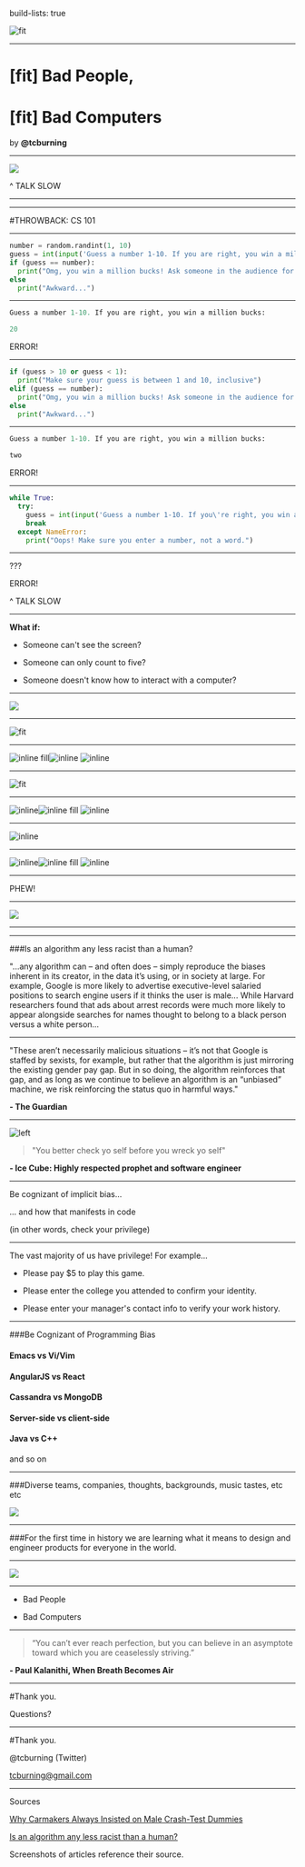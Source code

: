 build-lists: true

![fit](img/cover.png)

---

# [fit] Bad People, 

# [fit] Bad Computers

by __@tcburning__

---

![](img/me.jpg)

^ TALK SLOW

---

---

#THROWBACK: CS 101

---

```python
number = random.randint(1, 10)
guess = int(input('Guess a number 1-10. If you are right, you win a million bucks: '))
if (guess == number):
  print("Omg, you win a million bucks! Ask someone in the audience for it.")
else
  print("Awkward...")
```

---

```python
Guess a number 1-10. If you are right, you win a million bucks: 
```

```python
20
```

ERROR!

---

```python
if (guess > 10 or guess < 1):
  print("Make sure your guess is between 1 and 10, inclusive")
elif (guess == number):
  print("Omg, you win a million bucks! Ask someone in the audience for it.")
else
  print("Awkward...")
```

---

```python
Guess a number 1-10. If you are right, you win a million bucks:
```

```python
two
```

ERROR!

---

```python
while True:
  try:
    guess = int(input('Guess a number 1-10. If you\'re right, you win a million bucks: '))
    break
  except NameError:
    print("Oops! Make sure you enter a number, not a word.")
```

---

???

ERROR!


^ TALK SLOW

---

__What if:__

- Someone can't see the screen?

- Someone can only count to five?

- Someone doesn't know how to interact with a computer?

---

![](img/stress.gif)

---

![fit](img/googlegood.png)

---

![inline fill](img/googlebad1.png)![inline](img/googlebad2.png)
![inline](img/googlebad3.png)

---

![fit](img/youtube.png)

---

![inline](img/youtube1.png)![inline fill](img/youtube2.png)
![inline](img/youtube3.png)

---

![inline](img/vrgood1.png)

---

![inline](img/vr1.png)![inline fill](img/vr2.png)
![inline](img/vr3.png)

---

PHEW!

---

![](img/sleepybaby.gif)

---

---

###Is an algorithm any less racist than a human?

"...any algorithm can – and often does – simply reproduce the biases inherent in its creator, in the data it’s using, or in society at large. For example, Google is more likely to advertise executive-level salaried positions to search engine users if it thinks the user is male... While Harvard researchers found that ads about arrest records were much more likely to appear alongside searches for names thought to belong to a black person versus a white person...

---

"These aren’t necessarily malicious situations – it’s not that Google is staffed by sexists, for example, but rather that the algorithm is just mirroring the existing gender pay gap. But in so doing, the algorithm reinforces that gap, and as long as we continue to believe an algorithm is an “unbiased” machine, we risk reinforcing the status quo in harmful ways." 

__- The Guardian__

---

![left](img/icecube.gif)

> "You better check yo self before you wreck yo self"

__- Ice Cube: Highly respected prophet and software engineer__

---

Be cognizant of implicit bias...

... and how that manifests in code

(in other words, check your privilege)

---

The vast majority of us have privilege! For example...

- Please pay $5 to play this game.

- Please enter the college you attended to confirm your identity.

- Please enter your manager's contact info to verify your work history.

---

###Be Cognizant of Programming Bias

#### Emacs vs Vi/Vim

#### AngularJS vs React

#### Cassandra vs MongoDB

#### Server-side vs client-side

#### Java vs C++

and so on

---

###Diverse teams, companies, thoughts, backgrounds, music tastes, etc etc

![](img/emoji.jpg)

---

###For the first time in history we are learning what it means to design and engineer products for everyone in the world.

---

![](img/stress.gif)

---

- Bad People

- Bad Computers

---

> “You can’t ever reach perfection, but you can believe in an asymptote toward which you are ceaselessly striving.” 

__- Paul Kalanithi, When Breath Becomes Air__

---

#Thank you.

Questions?

---

#Thank you.

@tcburning (Twitter)

tcburning@gmail.com

---

Sources

[Why Carmakers Always Insisted on Male Crash-Test Dummies](https://www.bloomberg.com/view/articles/2012-08-22/why-carmakers-always-insisted-on-male-crash-test-dummies)

[Is an algorithm any less racist than a human?](https://www.theguardian.com/technology/2016/aug/03/algorithm-racist-human-employers-work)

Screenshots of articles reference their source.
